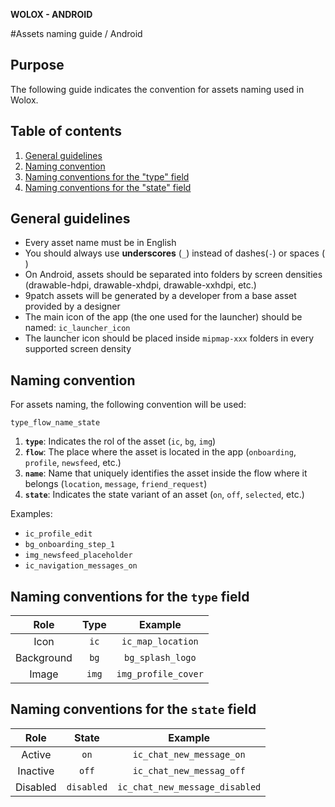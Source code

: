 **WOLOX - ANDROID**

#Assets naming guide / Android

## Purpose
The following guide indicates the convention for assets naming used in Wolox.

## Table of contents

1. [General guidelines](#topic-general-guidelines)
2. [Naming convention](#topic-naming-convention)
3. [Naming conventions for the "type" field](#topic-type-conventions)
4. [Naming conventions for the "state" field](#topic-state-conventions)

## <a name="topic-general-guidelines"></a> General guidelines

* Every asset name must be in English
* You should always use **underscores** (`_`) instead of dashes(`-`) or spaces (` `)
* On Android, assets should be separated into folders by screen densities (drawable-hdpi, drawable-xhdpi, drawable-xxhdpi, etc.)
* 9patch assets will be generated by a developer from a base asset provided by a designer
* The main icon of the app (the one used for the launcher) should be named: `ic_launcher_icon`
* The launcher icon should be placed inside `mipmap-xxx` folders in every supported screen density

## <a name="topic-naming-convention"></a> Naming convention

For assets naming, the following convention will be used:
```
type_flow_name_state
```

1. **`type`**: Indicates the rol of the asset (`ic`, `bg`, `img`)
2. **`flow`**: The place where the asset is located in the app (`onboarding`, `profile`, `newsfeed`, etc.)
3. **`name`**: Name that uniquely identifies the asset inside the flow where it belongs (`location`, `message`, `friend_request`)
4. **`state`**: Indicates the state variant of an asset (`on`, `off`, `selected`, etc.)

Examples:
* `ic_profile_edit`
* `bg_onboarding_step_1`
* `img_newsfeed_placeholder`
* `ic_navigation_messages_on`

## <a name="topic-type-conventions"></a> Naming conventions for the `type` field

|    Role    |  Type |       Example       |
|:----------:|:-----:|:-------------------:|
| Icon       | `ic`  | `ic_map_location`   |
| Background | `bg`  | `bg_splash_logo`    |
| Image      | `img` | `img_profile_cover` |

## <a name="topic-state-conventions"></a> Naming conventions for the `state` field

|   Role   |    State   |             Example            |
|:--------:|:----------:|:------------------------------:|
| Active   | `on`       | `ic_chat_new_message_on`       |
| Inactive | `off`      | `ic_chat_new_messag_off`       |
| Disabled | `disabled` | `ic_chat_new_message_disabled` |
